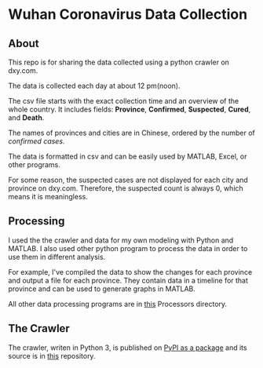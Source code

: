 # Wuhan Coronavirus Data Collection

## About

This repo is for sharing the data collected using a python crawler on dxy.com.

The data is collected each day at about 12 pm(noon).

The csv file starts with the exact collection time and an overview of the whole country. It includes fields: **Province**, **Confirmed**, **Suspected**, **Cured**, and **Death**.

The names of provinces and cities are in Chinese, ordered by the number of *confirmed cases*.

The data is formatted in csv and can be easily used by MATLAB, Excel, or other programs.

For some reason, the suspected cases are not displayed for each city and province on dxy.com. Therefore, the suspected count is always 0, which means it is meaningless. 

## Processing

I used the the crawler and data for my own modeling with Python and MATLAB. I also used other python program to process the data in order to use them in different analysis. 

For example, I've compiled the data to show the changes for each province and output a file for each province. They contain data in a timeline for that province and can be used to generate graphs in MATLAB. 

All other data processing programs are in [this](https://github.com/EthanGeekFan/wuhan-coronavirus-data/tree/master/Processors) Processors directory.

## The Crawler

The crawler, writen in Python 3, is published on [PyPI as a package](https://pypi.org/project/nCoV/) and its source is in [this](https://github.com/EthanGeekFan/nCoV) repository.
